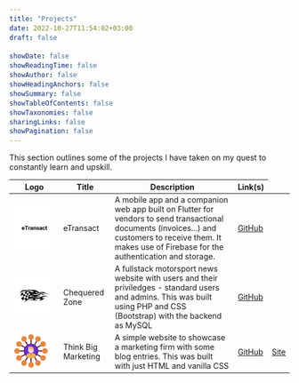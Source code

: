 ```yaml
---
title: "Projects"
date: 2022-10-27T11:54:02+03:00
draft: false

showDate: false
showReadingTime: false
showAuthor: false
showHeadingAnchors: false
showSummary: false
showTableOfContents: false
showTaxonomies: false
sharingLinks: false
showPagination: false
---
```


This section outlines some of the projects I have taken on my quest to constantly learn and upskill.

<table>
    <thead>
        <tr>
            <th>Logo</th>
            <th>Title</th>
            <th>Description</th>
            <th>Link(s)</th>
        </tr>
    </thead>
    <tbody>
         <tr>
            <td><img class="customEntitityAlbum" src="img/etransact-text-logo.png"/></td>
            <td>eTransact</td>
            <td>A mobile app and a companion web app built on Flutter for vendors to send transactional documents (invoices...) and customers to receive them. It makes use of Firebase for the authentication and storage. </td>
            <td><a target="_blank" href="https://github.com/insidemordecai/etransact/">GitHub</a></td>
        </tr>
         <tr>
            <td><img class="customEntitityAlbum" src="img/cz-logo.png"/></td>
            <td>Chequered Zone</td>
            <td>A fullstack motorsport news website with users and their priviledges - standard users and admins. This was built using PHP and CSS (Bootstrap) with the backend as MySQL</td>
            <td><a target="_blank" href="https://github.com/insidemordecai/chequered-zone/">GitHub</a></td>
        </tr>
         <tr>
            <td><img class="customEntitityAlbum" src="img/tbm-logo.png"/></td>
            <td>Think Big Marketing</td>
            <td>A simple website to showcase a marketing firm with some blog entries. This was built with just HTML and vanilla CSS</td>
            <td><a target="_blank" href="https://github.com/insidemordecai/think-big-marketing/">GitHub</a></td>
            <td><a target="_blank" href="https://insidemordecai.github.io/think-big-marketing/">Site</a></td>
        </tr>
    </tbody>
</table>
